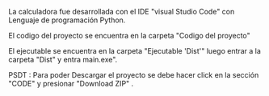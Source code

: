 La calculadora fue desarrollada con el IDE "visual Studio Code" con Lenguaje de programación Python.

El codigo del proyecto se encuentra en la carpeta "Codigo del proyecto"

El ejecutable se encuentra en la carpeta "Ejecutable 'Dist'" luego entrar a la carpeta "Dist" y entra main.exe".

PSDT : Para poder Descargar el proyecto se debe hacer click en la sección "CODE"  y presionar "Download ZIP" .
